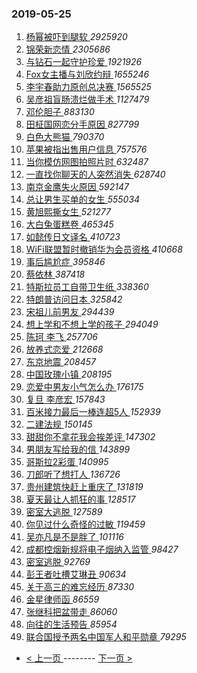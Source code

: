 ### 2019-05-25 
1. [ 杨幂被吓到腿软 ](https://s.weibo.com/weibo?q=%23%E6%9D%A8%E5%B9%82%E8%A2%AB%E5%90%93%E5%88%B0%E8%85%BF%E8%BD%AF%23&Refer=top) *2925920*
1. [ 锦荣新恋情 ](https://s.weibo.com/weibo?q=%23%E9%94%A6%E8%8D%A3%E6%96%B0%E6%81%8B%E6%83%85%23&Refer=top) *2305686*
1. [ 与钻石一起守护珍爱 ](https://s.weibo.com/weibo?q=%23%E4%B8%8E%E9%92%BB%E7%9F%B3%E4%B8%80%E8%B5%B7%E5%AE%88%E6%8A%A4%E7%8F%8D%E7%88%B1%23&Refer=top) *1921926*
1. [ Fox女主播与刘欣约辩 ](https://s.weibo.com/weibo?q=%23Fox%E5%A5%B3%E4%B8%BB%E6%92%AD%E4%B8%8E%E5%88%98%E6%AC%A3%E7%BA%A6%E8%BE%A9%23&Refer=top) *1655246*
1. [ 李宇春助力原创总决赛 ](https://s.weibo.com/weibo?q=%E6%9D%8E%E5%AE%87%E6%98%A5%E5%8A%A9%E5%8A%9B%E5%8E%9F%E5%88%9B%E6%80%BB%E5%86%B3%E8%B5%9B&Refer=top) *1565525*
1. [ 吴彦祖盲肠溃烂做手术 ](https://s.weibo.com/weibo?q=%23%E5%90%B4%E5%BD%A6%E7%A5%96%E7%9B%B2%E8%82%A0%E6%BA%83%E7%83%82%E5%81%9A%E6%89%8B%E6%9C%AF%23&Refer=top) *1127479*
1. [ 邓伦胆子 ](https://s.weibo.com/weibo?q=%23%E9%82%93%E4%BC%A6%E8%83%86%E5%AD%90%23&Refer=top) *883130*
1. [ 田柾国网恋分手原因 ](https://s.weibo.com/weibo?q=%23%E7%94%B0%E6%9F%BE%E5%9B%BD%E7%BD%91%E6%81%8B%E5%88%86%E6%89%8B%E5%8E%9F%E5%9B%A0%23&Refer=top) *827799*
1. [ 白色大熊猫 ](https://s.weibo.com/weibo?q=%23%E7%99%BD%E8%89%B2%E5%A4%A7%E7%86%8A%E7%8C%AB%23&Refer=top) *790370*
1. [ 苹果被指出售用户信息 ](https://s.weibo.com/weibo?q=%23%E8%8B%B9%E6%9E%9C%E8%A2%AB%E6%8C%87%E5%87%BA%E5%94%AE%E7%94%A8%E6%88%B7%E4%BF%A1%E6%81%AF%23&Refer=top) *757576*
1. [ 当你模仿网图拍照片时 ](https://s.weibo.com/weibo?q=%23%E5%BD%93%E4%BD%A0%E6%A8%A1%E4%BB%BF%E7%BD%91%E5%9B%BE%E6%8B%8D%E7%85%A7%E7%89%87%E6%97%B6%23&Refer=top) *632487*
1. [ 一直找你聊天的人突然消失 ](https://s.weibo.com/weibo?q=%23%E4%B8%80%E7%9B%B4%E6%89%BE%E4%BD%A0%E8%81%8A%E5%A4%A9%E7%9A%84%E4%BA%BA%E7%AA%81%E7%84%B6%E6%B6%88%E5%A4%B1%23&Refer=top) *628740*
1. [ 南京金鹰失火原因 ](https://s.weibo.com/weibo?q=%23%E5%8D%97%E4%BA%AC%E9%87%91%E9%B9%B0%E5%A4%B1%E7%81%AB%E5%8E%9F%E5%9B%A0%23&Refer=top) *592147*
1. [ 总让男生买单的女生 ](https://s.weibo.com/weibo?q=%23%E6%80%BB%E8%AE%A9%E7%94%B7%E7%94%9F%E4%B9%B0%E5%8D%95%E7%9A%84%E5%A5%B3%E7%94%9F%23&Refer=top) *555034*
1. [ 黄旭熙撕女生 ](https://s.weibo.com/weibo?q=%23%E9%BB%84%E6%97%AD%E7%86%99%E6%92%95%E5%A5%B3%E7%94%9F%23&Refer=top) *521277*
1. [ 大白兔蛋糕卷 ](https://s.weibo.com/weibo?q=%23%E5%A4%A7%E7%99%BD%E5%85%94%E8%9B%8B%E7%B3%95%E5%8D%B7%23&Refer=top) *465345*
1. [ 如懿传日文译名 ](https://s.weibo.com/weibo?q=%23%E5%A6%82%E6%87%BF%E4%BC%A0%E6%97%A5%E6%96%87%E8%AF%91%E5%90%8D%23&Refer=top) *410723*
1. [ WiFi联盟暂时撤销华为会员资格 ](https://s.weibo.com/weibo?q=%23WiFi%E8%81%94%E7%9B%9F%E6%9A%82%E6%97%B6%E6%92%A4%E9%94%80%E5%8D%8E%E4%B8%BA%E4%BC%9A%E5%91%98%E8%B5%84%E6%A0%BC%23&Refer=top) *410668*
1. [ 事后尴尬症 ](https://s.weibo.com/weibo?q=%23%E4%BA%8B%E5%90%8E%E5%B0%B4%E5%B0%AC%E7%97%87%23&Refer=top) *395846*
1. [ 蔡依林 ](https://s.weibo.com/weibo?q=%E8%94%A1%E4%BE%9D%E6%9E%97&Refer=top) *387418*
1. [ 特斯拉员工自带卫生纸 ](https://s.weibo.com/weibo?q=%E7%89%B9%E6%96%AF%E6%8B%89%E5%91%98%E5%B7%A5%E8%87%AA%E5%B8%A6%E5%8D%AB%E7%94%9F%E7%BA%B8&Refer=top) *338360*
1. [ 特朗普访问日本 ](https://s.weibo.com/weibo?q=%E7%89%B9%E6%9C%97%E6%99%AE%E8%AE%BF%E9%97%AE%E6%97%A5%E6%9C%AC&Refer=top) *325842*
1. [ 宋祖儿前男友 ](https://s.weibo.com/weibo?q=%23%E5%AE%8B%E7%A5%96%E5%84%BF%E5%89%8D%E7%94%B7%E5%8F%8B%23&Refer=top) *294439*
1. [ 想上学和不想上学的孩子 ](https://s.weibo.com/weibo?q=%23%E6%83%B3%E4%B8%8A%E5%AD%A6%E5%92%8C%E4%B8%8D%E6%83%B3%E4%B8%8A%E5%AD%A6%E7%9A%84%E5%AD%A9%E5%AD%90%23&Refer=top) *294049*
1. [ 陈珂 李飞 ](https://s.weibo.com/weibo?q=%E9%99%88%E7%8F%82%20%E6%9D%8E%E9%A3%9E&Refer=top) *257706*
1. [ 放养式恋爱 ](https://s.weibo.com/weibo?q=%23%E6%94%BE%E5%85%BB%E5%BC%8F%E6%81%8B%E7%88%B1%23&Refer=top) *212668*
1. [ 东京地震 ](https://s.weibo.com/weibo?q=%23%E4%B8%9C%E4%BA%AC%E5%9C%B0%E9%9C%87%23&Refer=top) *208457*
1. [ 中国玫瑰小镇 ](https://s.weibo.com/weibo?q=%23%E4%B8%AD%E5%9B%BD%E7%8E%AB%E7%91%B0%E5%B0%8F%E9%95%87%23&Refer=top) *208195*
1. [ 恋爱中男友小气怎么办 ](https://s.weibo.com/weibo?q=%23%E6%81%8B%E7%88%B1%E4%B8%AD%E7%94%B7%E5%8F%8B%E5%B0%8F%E6%B0%94%E6%80%8E%E4%B9%88%E5%8A%9E%23&Refer=top) *176175*
1. [ 复旦 李彦宏 ](https://s.weibo.com/weibo?q=%E5%A4%8D%E6%97%A6%20%E6%9D%8E%E5%BD%A6%E5%AE%8F&Refer=top) *157843*
1. [ 百米接力最后一棒连超5人 ](https://s.weibo.com/weibo?q=%23%E7%99%BE%E7%B1%B3%E6%8E%A5%E5%8A%9B%E6%9C%80%E5%90%8E%E4%B8%80%E6%A3%92%E8%BF%9E%E8%B6%855%E4%BA%BA%23&Refer=top) *152939*
1. [ 二建法规 ](https://s.weibo.com/weibo?q=%23%E4%BA%8C%E5%BB%BA%E6%B3%95%E8%A7%84%23&Refer=top) *150145*
1. [ 甜甜你不拿花我会挨差评 ](https://s.weibo.com/weibo?q=%23%E7%94%9C%E7%94%9C%E4%BD%A0%E4%B8%8D%E6%8B%BF%E8%8A%B1%E6%88%91%E4%BC%9A%E6%8C%A8%E5%B7%AE%E8%AF%84%23&Refer=top) *147302*
1. [ 男朋友写给我的信 ](https://s.weibo.com/weibo?q=%E7%94%B7%E6%9C%8B%E5%8F%8B%E5%86%99%E7%BB%99%E6%88%91%E7%9A%84%E4%BF%A1&Refer=top) *143899*
1. [ 哥斯拉2彩蛋 ](https://s.weibo.com/weibo?q=%E5%93%A5%E6%96%AF%E6%8B%892%E5%BD%A9%E8%9B%8B&Refer=top) *140995*
1. [ 刀郎听了想打人 ](https://s.weibo.com/weibo?q=%23%E5%88%80%E9%83%8E%E5%90%AC%E4%BA%86%E6%83%B3%E6%89%93%E4%BA%BA%23&Refer=top) *136726*
1. [ 贵州建筑快赶上重庆了 ](https://s.weibo.com/weibo?q=%23%E8%B4%B5%E5%B7%9E%E5%BB%BA%E7%AD%91%E5%BF%AB%E8%B5%B6%E4%B8%8A%E9%87%8D%E5%BA%86%E4%BA%86%23&Refer=top) *131819*
1. [ 夏天最让人抓狂的事 ](https://s.weibo.com/weibo?q=%23%E5%A4%8F%E5%A4%A9%E6%9C%80%E8%AE%A9%E4%BA%BA%E6%8A%93%E7%8B%82%E7%9A%84%E4%BA%8B%23&Refer=top) *128517*
1. [ 密室大逃脱 ](https://s.weibo.com/weibo?q=%E5%AF%86%E5%AE%A4%E5%A4%A7%E9%80%83%E8%84%B1&Refer=top) *127589*
1. [ 你见过什么奇怪的过敏 ](https://s.weibo.com/weibo?q=%23%E4%BD%A0%E8%A7%81%E8%BF%87%E4%BB%80%E4%B9%88%E5%A5%87%E6%80%AA%E7%9A%84%E8%BF%87%E6%95%8F%23&Refer=top) *119459*
1. [ 吴亦凡是不是胖了 ](https://s.weibo.com/weibo?q=%23%E5%90%B4%E4%BA%A6%E5%87%A1%E6%98%AF%E4%B8%8D%E6%98%AF%E8%83%96%E4%BA%86%23&Refer=top) *101116*
1. [ 成都控烟新规将电子烟纳入监管 ](https://s.weibo.com/weibo?q=%E6%88%90%E9%83%BD%E6%8E%A7%E7%83%9F%E6%96%B0%E8%A7%84%E5%B0%86%E7%94%B5%E5%AD%90%E7%83%9F%E7%BA%B3%E5%85%A5%E7%9B%91%E7%AE%A1&Refer=top) *98427*
1. [ 密室逃脱 ](https://s.weibo.com/weibo?q=%E5%AF%86%E5%AE%A4%E9%80%83%E8%84%B1&Refer=top) *92769*
1. [ 彭王者吐槽艾琳丑 ](https://s.weibo.com/weibo?q=%23%E5%BD%AD%E7%8E%8B%E8%80%85%E5%90%90%E6%A7%BD%E8%89%BE%E7%90%B3%E4%B8%91%23&Refer=top) *90634*
1. [ 关于高三的难忘经历 ](https://s.weibo.com/weibo?q=%E5%85%B3%E4%BA%8E%E9%AB%98%E4%B8%89%E7%9A%84%E9%9A%BE%E5%BF%98%E7%BB%8F%E5%8E%86&Refer=top) *87330*
1. [ 金星律师函 ](https://s.weibo.com/weibo?q=%E9%87%91%E6%98%9F%E5%BE%8B%E5%B8%88%E5%87%BD&Refer=top) *86559*
1. [ 张继科把盆带走 ](https://s.weibo.com/weibo?q=%23%E5%BC%A0%E7%BB%A7%E7%A7%91%E6%8A%8A%E7%9B%86%E5%B8%A6%E8%B5%B0%23&Refer=top) *86060*
1. [ 向往的生活预告 ](https://s.weibo.com/weibo?q=%23%E5%90%91%E5%BE%80%E7%9A%84%E7%94%9F%E6%B4%BB%E9%A2%84%E5%91%8A%23&Refer=top) *85954*
1. [ 联合国授予两名中国军人和平勋章 ](https://s.weibo.com/weibo?q=%23%E8%81%94%E5%90%88%E5%9B%BD%E6%8E%88%E4%BA%88%E4%B8%A4%E5%90%8D%E4%B8%AD%E5%9B%BD%E5%86%9B%E4%BA%BA%E5%92%8C%E5%B9%B3%E5%8B%8B%E7%AB%A0%23&Refer=top) *79295* 

- [ < 上一页 ](https://github.com/able8/weibo-hot-record/blob/master/2019-05-24.md) -------- [ 下一页 > ](https://github.com/able8/weibo-hot-record/blob/master/2019-05-26.md)